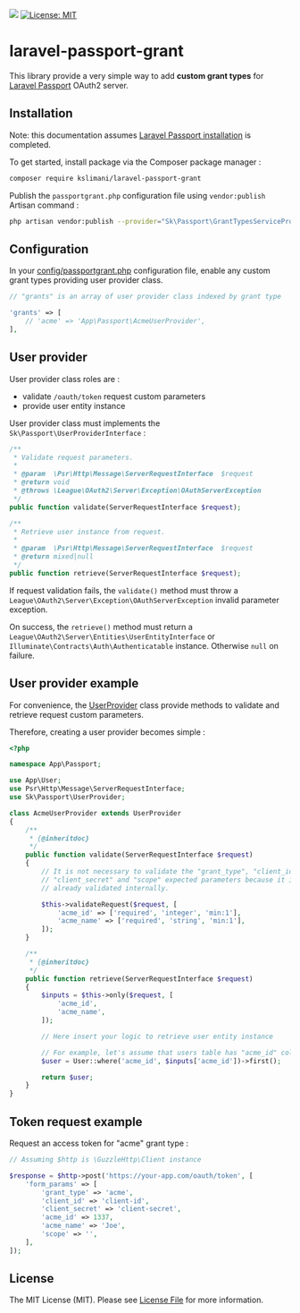 ![](https://github.com/kslimani/laravel-passport-grant/workflows/Integration%20tests/badge.svg) [![License: MIT](https://img.shields.io/badge/License-MIT-green.svg)](https://opensource.org/licenses/MIT)

# laravel-passport-grant

This library provide a very simple way to add __custom grant types__ for [Laravel Passport](https://github.com/laravel/passport) OAuth2 server.

## Installation

Note: this documentation assumes [Laravel Passport installation](https://laravel.com/docs/master/passport#introduction) is completed.

To get started, install package via the Composer package manager :

```bash
composer require kslimani/laravel-passport-grant
```

Publish the `passportgrant.php` configuration file using `vendor:publish` Artisan command :

```bash
php artisan vendor:publish --provider="Sk\Passport\GrantTypesServiceProvider" --tag="config"
```

## Configuration

In your [config/passportgrant.php](https://github.com/kslimani/laravel-passport-grant/blob/master/config/passportgrant.php) configuration file, enable any custom grant types providing user provider class.

```php
// "grants" is an array of user provider class indexed by grant type

'grants' => [
    // 'acme' => 'App\Passport\AcmeUserProvider',
],
```

## User provider

User provider class roles are :

* validate `/oauth/token` request custom parameters
* provide user entity instance

User provider class must implements the `Sk\Passport\UserProviderInterface` :

```php
/**
 * Validate request parameters.
 *
 * @param  \Psr\Http\Message\ServerRequestInterface  $request
 * @return void
 * @throws \League\OAuth2\Server\Exception\OAuthServerException
 */
public function validate(ServerRequestInterface $request);

/**
 * Retrieve user instance from request.
 *
 * @param  \Psr\Http\Message\ServerRequestInterface  $request
 * @return mixed|null
 */
public function retrieve(ServerRequestInterface $request);
```

If request validation fails, the `validate()` method must throw a `League\OAuth2\Server\Exception\OAuthServerException` invalid parameter exception.

On success, the `retrieve()` method must return a `League\OAuth2\Server\Entities\UserEntityInterface` or `Illuminate\Contracts\Auth\Authenticatable` instance. Otherwise `null` on failure.

## User provider example

For convenience, the [UserProvider](https://github.com/kslimani/laravel-passport-grant/blob/master/src/UserProvider.php) class provide methods to validate and retrieve request custom parameters.

Therefore, creating a user provider becomes simple :

```php
<?php

namespace App\Passport;

use App\User;
use Psr\Http\Message\ServerRequestInterface;
use Sk\Passport\UserProvider;

class AcmeUserProvider extends UserProvider
{
    /**
     * {@inheritdoc}
     */
    public function validate(ServerRequestInterface $request)
    {
        // It is not necessary to validate the "grant_type", "client_id",
        // "client_secret" and "scope" expected parameters because it is
        // already validated internally.

        $this->validateRequest($request, [
            'acme_id' => ['required', 'integer', 'min:1'],
            'acme_name' => ['required', 'string', 'min:1'],
        ]);
    }

    /**
     * {@inheritdoc}
     */
    public function retrieve(ServerRequestInterface $request)
    {
        $inputs = $this->only($request, [
            'acme_id',
            'acme_name',
        ]);

        // Here insert your logic to retrieve user entity instance

        // For example, let's assume that users table has "acme_id" column
        $user = User::where('acme_id', $inputs['acme_id'])->first();

        return $user;
    }
}
```

## Token request example

Request an access token for "acme" grant type :

```php
// Assuming $http is \GuzzleHttp\Client instance

$response = $http->post('https://your-app.com/oauth/token', [
    'form_params' => [
        'grant_type' => 'acme',
        'client_id' => 'client-id',
        'client_secret' => 'client-secret',
        'acme_id' => 1337,
        'acme_name' => 'Joe',
        'scope' => '',
    ],
]);
```

## License

The MIT License (MIT). Please see [License File](https://github.com/kslimani/laravel-passport-grant/blob/master/LICENSE) for more information.
